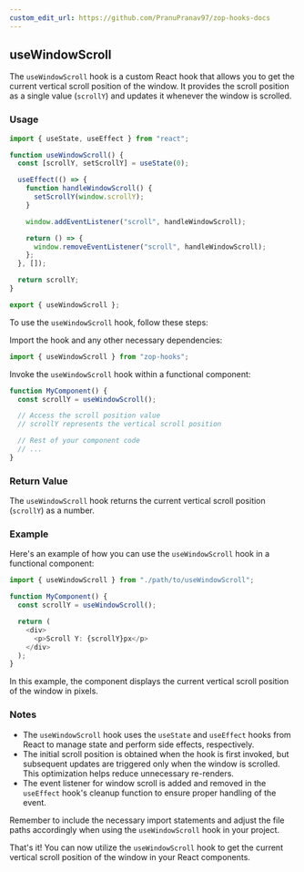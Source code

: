 ```yaml
---
custom_edit_url: https://github.com/PranuPranav97/zop-hooks-docs
---
```


## useWindowScroll

The `useWindowScroll` hook is a custom React hook that allows you to get the current vertical scroll position of the window. It provides the scroll position as a single value (`scrollY`) and updates it whenever the window is scrolled.

### Usage

```typescript
import { useState, useEffect } from "react";

function useWindowScroll() {
  const [scrollY, setScrollY] = useState(0);

  useEffect(() => {
    function handleWindowScroll() {
      setScrollY(window.scrollY);
    }

    window.addEventListener("scroll", handleWindowScroll);

    return () => {
      window.removeEventListener("scroll", handleWindowScroll);
    };
  }, []);

  return scrollY;
}

export { useWindowScroll };
```

To use the `useWindowScroll` hook, follow these steps:

Import the hook and any other necessary dependencies:

```typescript
import { useWindowScroll } from "zop-hooks";
```

Invoke the `useWindowScroll` hook within a functional component:

```typescript
function MyComponent() {
  const scrollY = useWindowScroll();

  // Access the scroll position value
  // scrollY represents the vertical scroll position

  // Rest of your component code
  // ...
}
```

### Return Value

The `useWindowScroll` hook returns the current vertical scroll position (`scrollY`) as a number.

### Example

Here's an example of how you can use the `useWindowScroll` hook in a functional component:

```typescript
import { useWindowScroll } from "./path/to/useWindowScroll";

function MyComponent() {
  const scrollY = useWindowScroll();

  return (
    <div>
      <p>Scroll Y: {scrollY}px</p>
    </div>
  );
}
```

In this example, the component displays the current vertical scroll position of the window in pixels.

### Notes

- The `useWindowScroll` hook uses the `useState` and `useEffect` hooks from React to manage state and perform side effects, respectively.
- The initial scroll position is obtained when the hook is first invoked, but subsequent updates are triggered only when the window is scrolled. This optimization helps reduce unnecessary re-renders.
- The event listener for window scroll is added and removed in the `useEffect` hook's cleanup function to ensure proper handling of the event.

Remember to include the necessary import statements and adjust the file paths accordingly when using the `useWindowScroll` hook in your project.

That's it! You can now utilize the `useWindowScroll` hook to get the current vertical scroll position of the window in your React components.
